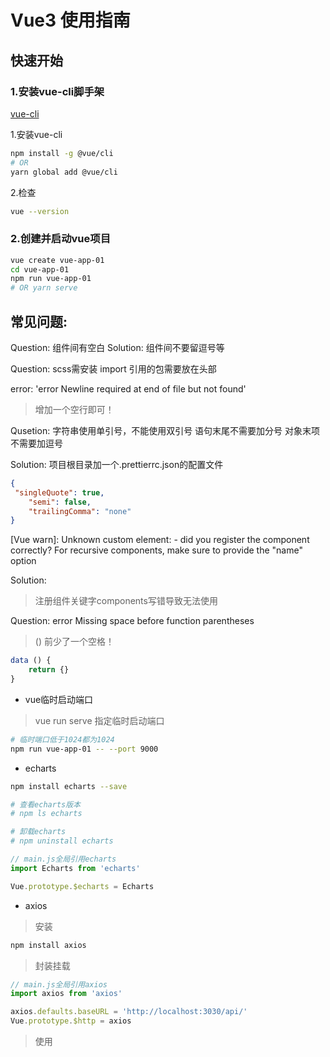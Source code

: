 # Vue3 使用指南

## 快速开始


### 1.安装vue-cli脚手架

[vue-cli](https://cli.vuejs.org/zh/guide/installation.html)

1.安装vue-cli

```sh
npm install -g @vue/cli
# OR
yarn global add @vue/cli
```

2.检查

```sh
vue --version
```

### 2.创建并启动vue项目

```sh
vue create vue-app-01
cd vue-app-01
npm run vue-app-01
# OR yarn serve
```

## 常见问题:

Question: 组件间有空白
Solution: 组件间不要留逗号等

Question: scss需安装
import 引用的包需要放在头部

error: 'error  Newline required at end of file but not found'
> 增加一个空行即可！

Qusetion:
字符串使用单引号，不能使用双引号
语句末尾不需要加分号
对象末项不需要加逗号

Solution:
项目根目录加一个.prettierrc.json的配置文件

```json
{
 "singleQuote": true,
    "semi": false,
    "trailingComma": "none"
}
```

[Vue warn]: Unknown custom element: <chart> - did you register the component correctly? For recursive components, make sure to provide the "name" option

Solution:
> 注册组件关键字components写错导致无法使用

Question:
error  Missing space before function parentheses
> () 前少了一个空格！

```js
data () {
    return {}
}
```

* vue临时启动端口

> vue run serve 指定临时启动端口

```sh
# 临时端口低于1024都为1024
npm run vue-app-01 -- --port 9000
```

* echarts

```sh
npm install echarts --save

# 查看echarts版本
# npm ls echarts

# 卸载echarts
# npm uninstall echarts
```

```js
// main.js全局引用echarts
import Echarts from 'echarts'

Vue.prototype.$echarts = Echarts
```

* axios

> 安装

```sh
npm install axios
```

> 封装挂载

```js
// main.js全局引用axios
import axios from 'axios'

axios.defaults.baseURL = 'http://localhost:3030/api/'
Vue.prototype.$http = axios
```

> 使用




